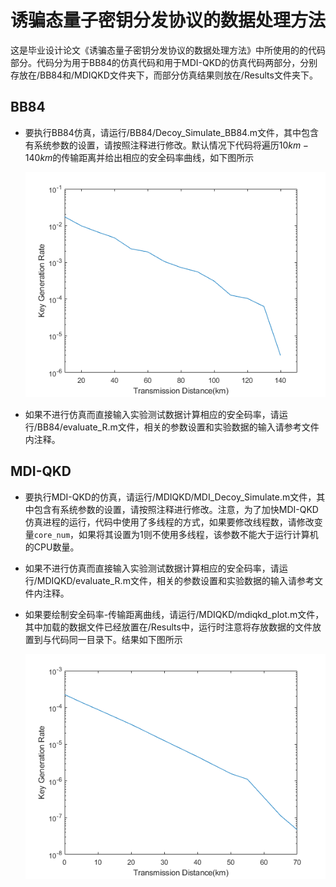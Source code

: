# 诱骗态量子密钥分发协议的数据处理方法

这是毕业设计论文《诱骗态量子密钥分发协议的数据处理方法》中所使用的的代码部分。代码分为用于BB84的仿真代码和用于MDI-QKD的仿真代码两部分，分别存放在/BB84和/MDIQKD文件夹下，而部分仿真结果则放在/Results文件夹下。

## BB84

* 要执行BB84仿真，请运行/BB84/Decoy_Simulate_BB84.m文件，其中包含有系统参数的设置，请按照注释进行修改。默认情况下代码将遍历$10km-140km$的传输距离并给出相应的安全码率曲线，如下图所示

  ![](./Results/BB84_Simulation.png)

* 如果不进行仿真而直接输入实验测试数据计算相应的安全码率，请运行/BB84/evaluate_R.m文件，相关的参数设置和实验数据的输入请参考文件内注释。

## MDI-QKD

* 要执行MDI-QKD的仿真，请运行/MDIQKD/MDI_Decoy_Simulate.m文件，其中包含有系统参数的设置，请按照注释进行修改。注意，为了加快MDI-QKD仿真进程的运行，代码中使用了多线程的方式，如果要修改线程数，请修改变量`core_num`，如果将其设置为1则不使用多线程，该参数不能大于运行计算机的CPU数量。

* 如果不进行仿真而直接输入实验测试数据计算相应的安全码率，请运行/MDIQKD/evaluate_R.m文件，相关的参数设置和实验数据的输入请参考文件内注释。

* 如果要绘制安全码率-传输距离曲线，请运行/MDIQKD/mdiqkd_plot.m文件，其中加载的数据文件已经放置在/Results中，运行时注意将存放数据的文件放置到与代码同一目录下。结果如下图所示

  ![](./Results/mdiqkd_sim.png)

  

  


